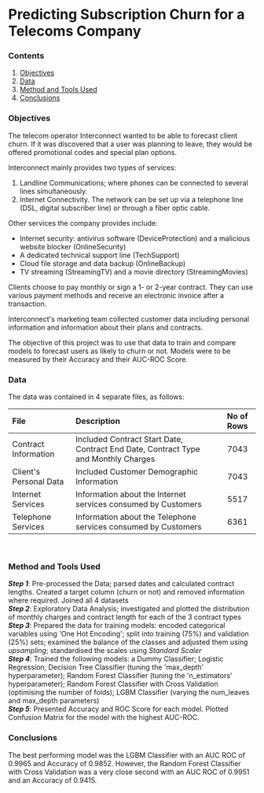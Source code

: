 # Predicting Subscription Churn for a Telecoms Company

### Contents
1. [Objectives](https://github.com/SteveLewisUK/datascience_bootcamp_projects/tree/main/predicting_subscription_churn#objectives)
2. [Data](https://github.com/SteveLewisUK/datascience_bootcamp_projects/tree/main/predicting_subscription_churn#data)
3. [Method and Tools Used](https://github.com/SteveLewisUK/datascience_bootcamp_projects/tree/main/predicting_subscription_churn#method-and-tools-used)
4. [Conclusions](https://github.com/SteveLewisUK/datascience_bootcamp_projects/tree/main/predicting_subscription_churn#conclusions)<br />


### Objectives
The telecom operator Interconnect wanted to be able to forecast client churn. If it was discovered that a user was planning to leave, they would be offered promotional codes and special plan options.

Interconnect mainly provides two types of services:
1.	Landline Communications; where phones can be connected to several lines simultaneously.
2.	Internet Connectivity. The network can be set up via a telephone line (DSL, digital subscriber line) or through a fiber optic cable.

Other services the company provides include:
- Internet security: antivirus software (DeviceProtection) and a malicious website blocker (OnlineSecurity)
- A dedicated technical support line (TechSupport)
- Cloud file storage and data backup (OnlineBackup)
- TV streaming (StreamingTV) and a movie directory (StreamingMovies)

Clients choose to pay monthly or sign a 1- or 2-year contract. They can use various payment methods and receive an electronic invoice after a transaction.

Interconnect's marketing team collected customer data including personal information and information about their plans and contracts. 

The objective of this project was to use that data to train and compare models to forecast users as likely to churn or not. Models were to be measured by their Accuracy and their AUC-ROC Score.<br />


### Data
The data was contained in 4 separate files, as follows:

|**File** | **Description** | No of Rows | 
|:------------- | :----------| :----------:|
|Contract Information | Included Contract Start Date, Contract End Date, Contract Type and Monthly Charges| 7043 |
|Client's Personal Data | Included Customer Demographic Information| 7043 |
|Internet Services | Information about the Internet services consumed by Customers| 5517 |
|Telephone Services | Information about the Telephone services consumed by Customers| 6361 |
<br />


### Method and Tools Used
***Step 1***: Pre-processed the Data; parsed dates and calculated contract lengths. Created a target column (churn or not) and removed information where required. Joined all 4 datasets\
***Step 2***: Exploratory Data Analysis; investigated and plotted the distribution of monthly charges and contract length for each of the 3 contract types\
***Step 3***: Prepared the data for training models: encoded categorical variables using 'One Hot Encoding'; split into training (75%) and validation (25%) sets; examined the balance of the classes and adjusted them using *upsampling*; standardised the scales using *Standard Scaler*\
***Step 4***: Trained the following models: a Dummy Classifier; Logistic Regression; Decision Tree Classifier (tuning the 'max_depth' hyperparameter); Random Forest Classifier (tuning the 'n_estimators' hyperparameter); Random Forest Classifier with Cross Validation (optimising the number of folds); LGBM Classifier (varying the num_leaves and max_depth parameters)\
***Step 5***: Presented Accuracy and ROC Score for each model. Plotted Confusion Matrix for the model with the highest AUC-ROC.<br />


### Conclusions
The best performing model was the LGBM Classifier with an AUC ROC of 0.9965 and Accuracy of 0.9852. However, the Random Forest Classifier with Cross Validation was a very close second with an AUC ROC of 0.9951 and an Accuracy of 0.9415. 
